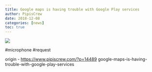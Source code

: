 ```yaml
---
title: Google maps is having trouble with Google Play services
author: PipisCrew
date: 2018-12-08
categories: [news]
toc: true
---
```


![](https://i.imgur.com/1OIJnbD.jpg)

#microphone #request

origin - https://www.pipiscrew.com/?p=14489 google-maps-is-having-trouble-with-google-play-services